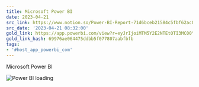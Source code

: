 ```yaml
---
title: Microsoft Power BI
date: 2023-04-21
src_link: https://www.notion.so/Power-BI-Report-71d6bceb21584c5fbf62ac8092fcf0d8
src_date: '2023-04-21 08:32:00'
gold_link: https://app.powerbi.com/view?r=eyJrIjoiMTM5Y2E2NTEtOTI3MC00YTUwLWI0NTItMDA1MzAzZjU4NTdjIiwidCI6IjQ3OTNhOTZhLTA2N2EtNDJhOC05OWRkLWU3YTdiNDk2NDAzOCIsImMiOjl9
gold_link_hash: 69976ae064475ddbb5f077807aabfbfb
tags:
- '#host_app_powerbi_com'
---
```





Microsoft Power BI






















![Power BI loading](https://content.powerapps.com/resource/powerbiwfe/images/spinner-PBI-logo.6434e0fca135a582c323.svg)